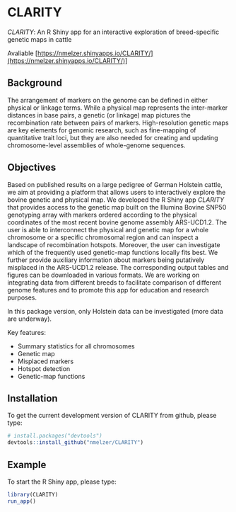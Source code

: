 
<!-- README.md is generated from README.Rmd. Please edit that file -->

# CLARITY

*CLARITY*: An R Shiny app for an interactive exploration of
breed-specific genetic maps in cattle

Avaliable [https://nmelzer.shinyapps.io/CLARITY/](https://nmelzer.shinyapps.io/CLARITY/)]

## Background

The arrangement of markers on the genome can be defined in either
physical or linkage terms. While a physical map represents the
inter-marker distances in base pairs, a genetic (or linkage) map
pictures the recombination rate between pairs of markers.
High-resolution genetic maps are key elements for genomic research, such
as fine-mapping of quantitative trait loci, but they are also needed for
creating and updating chromosome-level assemblies of whole-genome
sequences.

## Objectives

Based on published results on a large pedigree of German Holstein
cattle, we aim at providing a platform that allows users to
interactively explore the bovine genetic and physical map. We developed
the R Shiny app *CLARITY* that provides access to the genetic map built
on the Illumina Bovine SNP50 genotyping array with markers ordered
according to the physical coordinates of the most recent bovine genome
assembly ARS-UCD1.2. The user is able to interconnect the physical and
genetic map for a whole chromosome or a specific chromosomal region and
can inspect a landscape of recombination hotspots. Moreover, the user
can investigate which of the frequently used genetic-map functions
locally fits best. We further provide auxiliary information about
markers being putatively misplaced in the ARS-UCD1.2 release. The
corresponding output tables and figures can be downloaded in various
formats. We are working on integrating data from different breeds to
facilitate comparison of different genome features and to promote this
app for education and research purposes.

In this package version, only Holstein data can be investigated (more
data are underway).

Key features:

-   Summary statistics for all chromosomes
-   Genetic map
-   Misplaced markers
-   Hotspot detection
-   Genetic-map functions

## Installation

To get the current development version of CLARITY from github, please
type:

``` r
# install.packages("devtools")
devtools::install_github("nmelzer/CLARITY")
```

## Example

To start the R Shiny app, please type:

``` r
library(CLARITY)
run_app()
```


